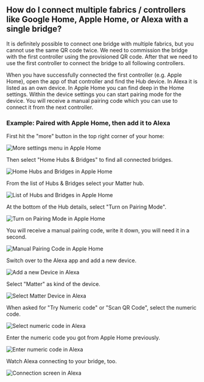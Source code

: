 ## How do I connect multiple fabrics / controllers like Google Home, Apple Home, or Alexa with a single bridge?

It is definitely possible to connect one bridge with multiple fabrics, but you cannot use the same QR code twice.
We need to commission the bridge with the first controller using the provisioned QR code. After that we need to use the
first controller to connect the bridge to all following controllers.

When you have successfully connected the first controller (e.g. Apple Home), open the app of that controller and find
the Hub device. In Alexa it is listed as an own device. In Apple Home you can find deep in the Home settings. Within the
device settings you can start pairing mode for the device. You will receive a manual pairing code which you can use to
connect it from the next controller.

### Example: Paired with Apple Home, then add it to Alexa

First hit the "more" button in the top right corner of your home:

![More settings menu in Apple Home](../assets/multiple-fabrics-01-apple-home-more.png)

Then select "Home Hubs & Bridges" to find all connected bridges.

![Home Hubs and Bridges in Apple Home](../assets/multiple-fabrics-02-apple-home-settings.png)

From the list of Hubs & Bridges select your Matter hub.

![List of Hubs and Bridges in Apple Home](../assets/multiple-fabrics-03-apple-home-connected-hubs.png)

At the bottom of the Hub details, select "Turn on Pairing Mode".

![Turn on Pairing Mode in Apple Home](../assets/multiple-fabrics-04-apple-home-bridge-details.png)

You will receive a manual pairing code, write it down, you will need it in a second.

![Manual Pairing Code in Apple Home](../assets/multiple-fabrics-05-apple-home-pairing-code.png)

Switch over to the Alexa app and add a new device.

![Add a new Device in Alexa](../assets/multiple-fabrics-06-alexa-add-device.png)

Select "Matter" as kind of the device.

![Select Matter Device in Alexa](../assets/multiple-fabrics-07-alexa-new-matter-device.png)

When asked for "Try Numeric code" or "Scan QR Code", select the numeric code.

![Select numeric code in Alexa](../assets/multiple-fabrics-08-alexa-try-numeric-code.png)

Enter the numeric code you got from Apple Home previously.

![Enter numeric code in Alexa](../assets/multiple-fabrics-09-alexa-enter-numeric-code.png)

Watch Alexa connecting to your bridge, too.

![Connection screen in Alexa](../assets/multiple-fabrics-10-alexa-connecting.png)
